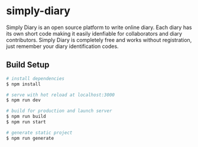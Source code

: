 # simply-diary
Simply Diary is an open source platform to write online diary.
Each diary has its own short code making it easily idenfiable for collaborators and diary contributors.
Simply Diary is completely free and works without registration, just remember your diary identification codes.

## Build Setup

```bash
# install dependencies
$ npm install

# serve with hot reload at localhost:3000
$ npm run dev

# build for production and launch server
$ npm run build
$ npm run start

# generate static project
$ npm run generate
```
